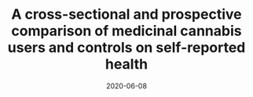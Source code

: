 ---
title: "A cross-sectional and prospective comparison of medicinal cannabis users and controls on self-reported health"
collection: publications
permalink: /publication/2020-06-08-medicinal-cannabis
date: 2020-06-08
venue: 'Cannabis and Cannabinoid Research'
paperurl: 'http://marterin.github.io/files/Schlienz et al. (2020).pdf'
citation: 'Schlienz NJ, Scalsky R, <b>Martin EL</b>, Jackson H, Munson J, Strickland JC, Bonn-Miller MO, Loflin M, &amp; Vandrey R. A cross-sectional and prospective comparison of medicinal cannabis users and controls on self-reported health. <i>Cannabis and Cannabinoid Research</i>. (2020).'
---